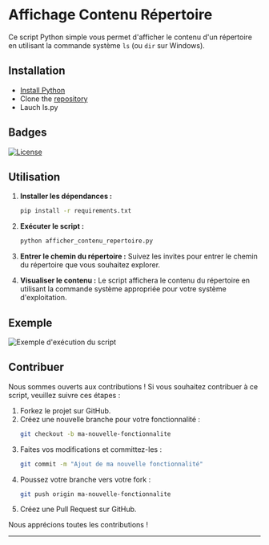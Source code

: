# Affichage Contenu Répertoire

Ce script Python simple vous permet d'afficher le contenu d'un répertoire en utilisant la commande système `ls` (ou `dir` sur Windows).

## Installation
- [Install Python](https://www.python.org/) 
- Clone the [repository](https://github.com/JeromeChenaie/tp-open-source)
- Lauch ls.py

## Badges

[![License](https://img.shields.io/badge/license-MIT-blue.svg)](LICENSE)

## Utilisation

1. **Installer les dépendances :**
    ```bash
    pip install -r requirements.txt
    ```
2. **Exécuter le script :**
    ```bash
    python afficher_contenu_repertoire.py
    ```
3. **Entrer le chemin du répertoire :**
    Suivez les invites pour entrer le chemin du répertoire que vous souhaitez explorer.

4. **Visualiser le contenu :**
    Le script affichera le contenu du répertoire en utilisant la commande système appropriée pour votre système d'exploitation.

## Exemple

![Exemple d'exécution du script](exemple_execution.png)

## Contribuer

Nous sommes ouverts aux contributions ! Si vous souhaitez contribuer à ce script, veuillez suivre ces étapes :

1. Forkez le projet sur GitHub.
2. Créez une nouvelle branche pour votre fonctionnalité :
    ```bash
    git checkout -b ma-nouvelle-fonctionnalite
    ```
3. Faites vos modifications et committez-les :
    ```bash
    git commit -m "Ajout de ma nouvelle fonctionnalité"
    ```
4. Poussez votre branche vers votre fork :
    ```bash
    git push origin ma-nouvelle-fonctionnalite
    ```
5. Créez une Pull Request sur GitHub.

Nous apprécions toutes les contributions !

---

